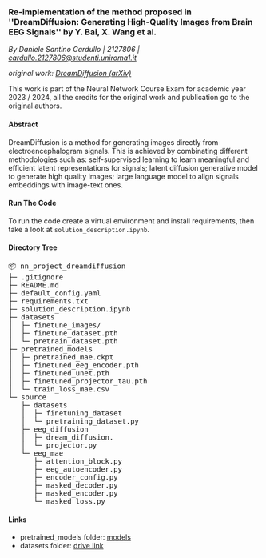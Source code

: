 ### Re-implementation of the method proposed in ''DreamDiffusion: Generating High-Quality Images from Brain EEG Signals'' by Y. Bai, X. Wang et al.
*By Daniele Santino Cardullo | 2127806 | cardullo.2127806@studenti.uniroma1.it*

*original work: [DreamDiffusion (arXiv)](https://arxiv.org/abs/2306.16934)*

This work is part of the Neural Network Course Exam for academic year 2023 / 2024,
all the credits for the original work 
and publication go to the original authors.

#### Abstract
DreamDiffusion is a method for generating images directly from electroencephalogram signals. This is achieved by combinating different methodologies such as: self-supervised learning to learn meaningful and efficient latent representations for signals; latent diffusion generative model to generate high quality images; large language model to align signals embeddings with image-text ones.

#### Run The Code
To run the code create a virtual environment and install requirements, then take a look at `solution_description.ipynb`.

#### Directory Tree
<pre>
📦 nn_project_dreamdiffusion
├─ .gitignore
├─ README.md
├─ default_config.yaml
├─ requirements.txt
├─ solution_description.ipynb
├─ datasets
│  ├─ finetune_images/
│  ├─ finetune_dataset.pth
│  └─ pretrain_dataset.pth
├─ pretrained_models
│  ├─ pretrained_mae.ckpt
│  ├─ finetuned_eeg_encoder.pth
│  ├─ finetuned_unet.pth
│  ├─ finetuned_projector_tau.pth
│  └─ train_loss_mae.csv
└─ source
   ├─ datasets
   │  ├─ finetuning_dataset
   │  └─ pretraining_dataset.py
   ├─ eeg_diffusion
   │  ├─ dream_diffusion.
   │  └─ projector.py
   └─ eeg_mae
      ├─ attention_block.py
      ├─ eeg_autoencoder.py
      ├─ encoder_config.py
      ├─ masked_decoder.py
      ├─ masked_encoder.py
      └─ masked_loss.py
</pre>

#### Links
- pretrained_models folder: [models](https://drive.google.com/drive/folders/1poRxFQNJvvQrvdihfXYoDAuHgwR3DhAF?usp=drive_link)
- datasets folder: [drive link](https://drive.google.com/drive/folders/16GqHayWX7ITb02tQ_U4pZtuCpg6CzF47?usp=sharing)